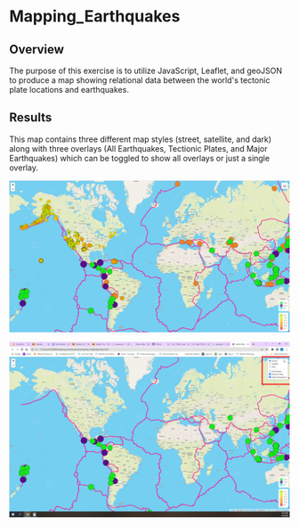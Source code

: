 # Mapping_Earthquakes
## Overview
The purpose of this exercise is to utilize JavaScript, Leaflet, and geoJSON to produce a map showing relational data between the world's tectonic plate locations and earthquakes. 

## Results
This map contains three different map styles (street, satellite, and dark) along with three overlays (All Earthquakes, Tectionic Plates, and Major Earthquakes) which can be toggled to show all overlays or just a single overlay. 


![earthquake_map](https://github.com/agordon16/Mapping_Earthquakes/blob/3018032e43b57bf76e0994edb2026088e5909bc5/Earthquake_Challenge/static/images/earthquake_map.jpg)


![major_tectonic](https://github.com/agordon16/Mapping_Earthquakes/blob/3018032e43b57bf76e0994edb2026088e5909bc5/Earthquake_Challenge/static/images/major_tectonic.jpg)